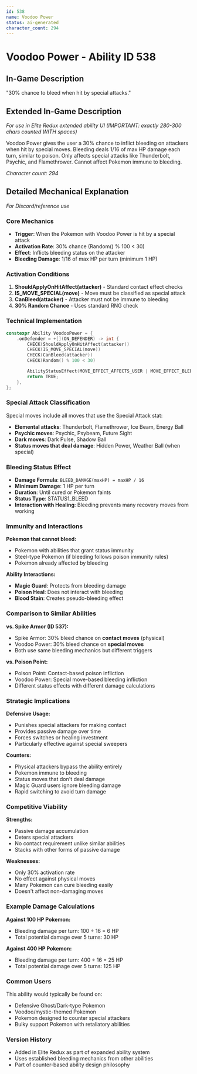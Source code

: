 ```yaml
---
id: 538
name: Voodoo Power
status: ai-generated
character_count: 294
---
```


# Voodoo Power - Ability ID 538

## In-Game Description
"30% chance to bleed when hit by special attacks."

## Extended In-Game Description
*For use in Elite Redux extended ability UI (IMPORTANT: exactly 280-300 chars counted WITH spaces)*

Voodoo Power gives the user a 30% chance to inflict bleeding on attackers when hit by special moves. Bleeding deals 1/16 of max HP damage each turn, similar to poison. Only affects special attacks like Thunderbolt, Psychic, and Flamethrower. Cannot affect Pokemon immune to bleeding.

*Character count: 294*

## Detailed Mechanical Explanation
*For Discord/reference use*

### Core Mechanics
- **Trigger**: When the Pokemon with Voodoo Power is hit by a special attack
- **Activation Rate**: 30% chance (Random() % 100 < 30)
- **Effect**: Inflicts bleeding status on the attacker
- **Bleeding Damage**: 1/16 of max HP per turn (minimum 1 HP)

### Activation Conditions
1. **ShouldApplyOnHitAffect(attacker)** - Standard contact effect checks
2. **IS_MOVE_SPECIAL(move)** - Move must be classified as special attack
3. **CanBleed(attacker)** - Attacker must not be immune to bleeding
4. **30% Random Chance** - Uses standard RNG check

### Technical Implementation
```c
constexpr Ability VoodooPower = {
    .onDefender = +[](ON_DEFENDER) -> int {
        CHECK(ShouldApplyOnHitAffect(attacker))
        CHECK(IS_MOVE_SPECIAL(move))
        CHECK(CanBleed(attacker))
        CHECK(Random() % 100 < 30)

        AbilityStatusEffect(MOVE_EFFECT_AFFECTS_USER | MOVE_EFFECT_BLEED);
        return TRUE;
    },
};
```

### Special Attack Classification
Special moves include all moves that use the Special Attack stat:
- **Elemental attacks**: Thunderbolt, Flamethrower, Ice Beam, Energy Ball
- **Psychic moves**: Psychic, Psybeam, Future Sight
- **Dark moves**: Dark Pulse, Shadow Ball
- **Status moves that deal damage**: Hidden Power, Weather Ball (when special)

### Bleeding Status Effect
- **Damage Formula**: `BLEED_DAMAGE(maxHP) = maxHP / 16`
- **Minimum Damage**: 1 HP per turn
- **Duration**: Until cured or Pokemon faints
- **Status Type**: STATUS1_BLEED
- **Interaction with Healing**: Bleeding prevents many recovery moves from working

### Immunity and Interactions
**Pokemon that cannot bleed:**
- Pokemon with abilities that grant status immunity
- Steel-type Pokemon (if bleeding follows poison immunity rules)
- Pokemon already affected by bleeding

**Ability Interactions:**
- **Magic Guard**: Protects from bleeding damage
- **Poison Heal**: Does not interact with bleeding
- **Blood Stain**: Creates pseudo-bleeding effect

### Comparison to Similar Abilities
**vs. Spike Armor (ID 537):**
- Spike Armor: 30% bleed chance on **contact moves** (physical)
- Voodoo Power: 30% bleed chance on **special moves**
- Both use same bleeding mechanics but different triggers

**vs. Poison Point:**
- Poison Point: Contact-based poison infliction
- Voodoo Power: Special move-based bleeding infliction
- Different status effects with different damage calculations

### Strategic Implications
**Defensive Usage:**
- Punishes special attackers for making contact
- Provides passive damage over time
- Forces switches or healing investment
- Particularly effective against special sweepers

**Counters:**
- Physical attackers bypass the ability entirely
- Pokemon immune to bleeding
- Status moves that don't deal damage
- Magic Guard users ignore bleeding damage
- Rapid switching to avoid turn damage

### Competitive Viability
**Strengths:**
- Passive damage accumulation
- Deters special attackers
- No contact requirement unlike similar abilities
- Stacks with other forms of passive damage

**Weaknesses:**
- Only 30% activation rate
- No effect against physical moves
- Many Pokemon can cure bleeding easily
- Doesn't affect non-damaging moves

### Example Damage Calculations
**Against 100 HP Pokemon:**
- Bleeding damage per turn: 100 ÷ 16 = 6 HP
- Total potential damage over 5 turns: 30 HP

**Against 400 HP Pokemon:**
- Bleeding damage per turn: 400 ÷ 16 = 25 HP  
- Total potential damage over 5 turns: 125 HP

### Common Users
This ability would typically be found on:
- Defensive Ghost/Dark-type Pokemon
- Voodoo/mystic-themed Pokemon
- Pokemon designed to counter special attackers
- Bulky support Pokemon with retaliatory abilities

### Version History
- Added in Elite Redux as part of expanded ability system
- Uses established bleeding mechanics from other abilities
- Part of counter-based ability design philosophy